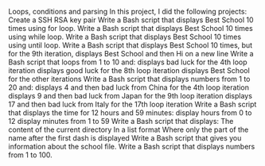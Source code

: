 Loops, conditions and parsing
In this project, I did the following projects:
Create a SSH RSA key pair
Write a Bash script that displays Best School 10 times using for loop.
Write a Bash script that displays Best School 10 times using while loop.
Write a Bash script that displays Best School 10 times using until loop.
Write a Bash script that displays Best School 10 times, but for the 9th iteration, displays Best School and then Hi on a new line
Write a Bash script that loops from 1 to 10 and:
displays bad luck for the 4th loop iteration
displays good luck for the 8th loop iteration
displays Best School for the other iterations
Write a Bash script that displays numbers from 1 to 20 and:
displays 4 and then bad luck from China for the 4th loop iteration
displays 9 and then bad luck from Japan for the 9th loop iteration
displays 17 and then bad luck from Italy for the 17th loop iteration
Write a Bash script that displays the time for 12 hours and 59 minutes:
display hours from 0 to 12
display minutes from 1 to 59
Write a Bash script that displays:
The content of the current directory
In a list format
Where only the part of the name after the first dash is displayed
Write a Bash script that gives you information about the school file.
Write a Bash script that displays numbers from 1 to 100.
